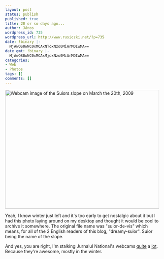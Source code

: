 ```yaml
---
layout: post
status: publish
published: true
title: 20 or so days ago...
author: János
wordpress_id: 735
wordpress_url: http://www.rusiczki.net/?p=735
date: !binary |-
  MjAwOS0wNC0xMCAxNToxNzo0MiArMDIwMA==
date_gmt: !binary |-
  MjAwOS0wNC0xMCAxMjoxNzo0MiArMDIwMA==
categories:
- Web
- Photos
tags: []
comments: []
---
```

<p><img class="alignnone size-full wp-image-734" title="Webcam image of the Suior slope on March the 20th, 2009" src="http://www.rusiczki.net/wp-content/uploads/2009/04/webcam-suior-2009-03-20.jpg" alt="Webcam image of the Suiors slope on March the 20th, 2009" width="500" height="385" /></p>
<p>Yeah, I know winter just left and it's too early to get nostalgic about it but I had this photo laying around on my desktop and thought it would be cool to archive it somewhere. The original file name was "suior-de-vis" which means, for all of the 2 English readers of this blog, "dreamy-suior". Suior being the name of the slope.</p>
<p>And yes, you are right, I'm stalking Jurnalul National's webcams <a href="http://www.rusiczki.net/2009/04/07/yep-its-over/">quite</a> a <a href="http://www.rusiczki.net/2009/04/09/free-gigi/">lot</a>. Because they're awesome, mostly in the winter.</p>

